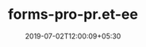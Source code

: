 ---
title: "forms-pro-pr.et-ee"
date: 2019-07-02T12:00:09+05:30
type: "organisations"
org_name: "Microsoft Docs"
repo_desc: "NA"
repo_link: https://github.com/MicrosoftDocs/forms-pro-pr.et-ee
---